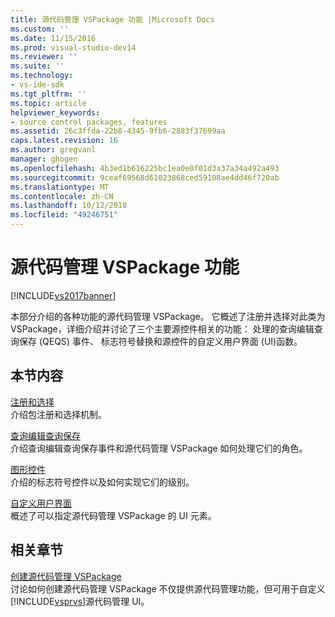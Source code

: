 ```yaml
---
title: 源代码管理 VSPackage 功能 |Microsoft Docs
ms.custom: ''
ms.date: 11/15/2016
ms.prod: visual-studio-dev14
ms.reviewer: ''
ms.suite: ''
ms.technology:
- vs-ide-sdk
ms.tgt_pltfrm: ''
ms.topic: article
helpviewer_keywords:
- source control packages, features
ms.assetid: 26c3ffda-22b8-4345-9fb6-2883f37699aa
caps.latest.revision: 16
ms.author: gregvanl
manager: ghogen
ms.openlocfilehash: 4b3ed1b616225bc1ea0e0f01d3a37a34a492a493
ms.sourcegitcommit: 9ceaf69568d61023868ced59108ae4dd46f720ab
ms.translationtype: MT
ms.contentlocale: zh-CN
ms.lasthandoff: 10/12/2018
ms.locfileid: "49246751"
---
```

# <a name="source-control-vspackage-features"></a>源代码管理 VSPackage 功能
[!INCLUDE[vs2017banner](../../includes/vs2017banner.md)]

本部分介绍的各种功能的源代码管理 VSPackage。 它概述了注册并选择对此类为 VSPackage，详细介绍并讨论了三个主要源控件相关的功能： 处理的查询编辑查询保存 (QEQS) 事件、 标志符号替换和源控件的自定义用户界面 (UI)函数。  
  
## <a name="in-this-section"></a>本节内容  
 [注册和选择](../../extensibility/internals/registration-and-selection-source-control-vspackage.md)  
 介绍包注册和选择机制。  
  
 [查询编辑查询保存](../../extensibility/internals/query-edit-query-save-source-control-vspackage.md)  
 介绍查询编辑查询保存事件和源代码管理 VSPackage 如何处理它们的角色。  
  
 [图形控件](../../extensibility/internals/glyph-control-source-control-vspackage.md)  
 介绍的标志符号控件以及如何实现它们的级别。  
  
 [自定义用户界面](../../extensibility/internals/custom-user-interface-source-control-vspackage.md)  
 概述了可以指定源代码管理 VSPackage 的 UI 元素。  
  
## <a name="related-sections"></a>相关章节  
 [创建源代码管理 VSPackage](../../extensibility/internals/creating-a-source-control-vspackage.md)  
 讨论如何创建源代码管理 VSPackage 不仅提供源代码管理功能，但可用于自定义[!INCLUDE[vsprvs](../../includes/vsprvs-md.md)]源代码管理 UI。

